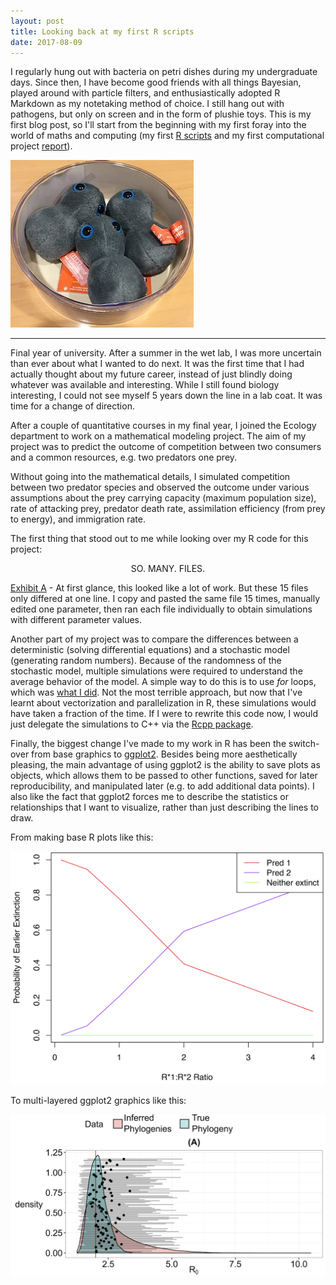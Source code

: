 ```yaml
---
layout: post
title: Looking back at my first R scripts
date: 2017-08-09
---
```



I regularly hung out with bacteria on petri dishes during my undergraduate days. Since then, I have become good friends with all things Bayesian, played around with particle filters, and enthusiastically adopted R Markdown as my notetaking method of choice. I still hang out with pathogens, but only on screen and in the form of plushie toys. This is my first blog post, so I'll start from the beginning with my first foray into the world of maths and computing (my first [R scripts](https://github.com/lucymli/predator-prey-dynamics/tree/master/R) and my first computational project [report](https://github.com/lucymli/predator-prey-dynamics/raw/master/Final%20Year%20Project%20Report.pdf)).

![Meet my Gonorrhea triplets.](https://github.com/lucymli/lucymli.github.io/raw/master/images/gono-triplets.JPG  "Meet my Gonorrhea triplets!")

---

Final year of university. After a summer in the wet lab, I was more uncertain than ever about what I wanted to do next. It was the first time that I had actually thought about my future career, instead of just blindly doing whatever was available and interesting. While I still found biology interesting, I could not see myself 5 years down the line in a lab coat. It was time for a change of direction. 

After a couple of quantitative courses in my final year, I joined the Ecology department to work on a mathematical modeling project. The aim of my project was to predict the outcome of competition between two consumers and a common resources, e.g. two predators one prey.

Without going into the mathematical details, I simulated competition between two predator species and observed the outcome under various assumptions about the prey carrying capacity (maximum population size), rate of attacking prey, predator death rate, assimilation efficiency (from prey to energy), and immigration rate. 

The first thing that stood out to me while looking over my R code for this project: 

<center> <bold> SO. MANY. FILES. </bold></center>

[Exhibit A](https://github.com/lucymli/predator-prey-dynamics/tree/master/R/Results/9.%20Extras) - At first glance, this looked like a lot of work. But these 15 files only differed at one line. I copy and pasted the same file 15 times, manually edited one parameter, then ran each file individually to obtain simulations with different parameter values.

Another part of my project was to compare the differences between a deterministic (solving differential equations) and a stochastic model (generating random numbers). Because of the randomness of the stochastic model, multiple simulations were required to understand the average behavior of the model. A simple way to do this is to use _for_ loops, which was [what I did](https://github.com/lucymli/predator-prey-dynamics/blob/master/R/Stochastic%202-consumer%20model/Stochastic%202-consumer%20model%201000%20runs.R). Not the most terrible approach, but now that I've learnt about vectorization and parallelization in R, these simulations would have taken a fraction of the time. If I were to rewrite this code now, I would just delegate the simulations to C++ via the [Rcpp package](http://www.rcpp.org/).

Finally, the biggest change I've made to my work in R has been the switch-over from base graphics to [ggplot2](http://ggplot2.tidyverse.org/reference/). Besides being more aesthetically pleasing, the main advantage of using ggplot2 is the ability to save plots as objects, which allows them to be passed to other functions, saved for later reproducibility, and manipulated later (e.g. to add additional data points). I also like the fact that ggplot2 forces me to describe the statistics or relationships that I want to visualize, rather than just describing the lines to draw.

From making base R plots like this:

![](https://github.com/lucymli/predator-prey-dynamics/raw/master/R/Stochastic%202-consumer%20model/Stochastic%202-consumer%20model.png)

To multi-layered ggplot2 graphics like this:

![](https://github.com/lucymli/lucymli.github.io/raw/master/images/Multitree.png)
